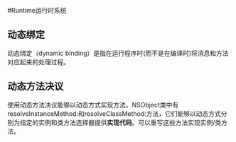 #Runtime运行时系统

## 动态绑定
动态绑定（dynamic binding）是指在运行程序时(而不是在编译时)将消息和方法对应起来的处理过程。

## 动态方法决议
使用动态方法决议能够以动态方式实现方法。NSObject类中有resolveInstanceMethod:和resolveClassMethod:方法，它们能够以动态方式分别为指定的实例和类方法选择器提供**实现代码**。可以重写这些方法实现实例/类方法。




